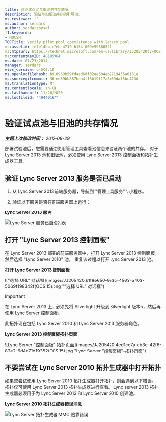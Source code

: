 ```yaml
---
title: 验证试点池与旧池的共存情况
description: 验证与旧版池共存的引导池。
ms.reviewer: ''
ms.author: serdars
author: serdarsoysal
f1.keywords:
- NOCSH
TOCTitle: Verify pilot pool coexistence with legacy pool
ms:assetid: fe7e14bb-c7eb-4719-b154-009e99360520
ms:mtpsurl: https://technet.microsoft.com/en-us/library/JJ205420(v=OCS.15)
ms:contentKeyID: 48185964
ms.date: 07/23/2014
manager: serdars
mtps_version: v=OCS.15
ms.openlocfilehash: b910939b59fdaed6df32ae504eb2719435a0161e
ms.sourcegitcommit: 36fee89bb887bea4f18b19f17a8c69daf5bc423d
ms.translationtype: MT
ms.contentlocale: zh-CN
ms.lasthandoff: 11/26/2020
ms.locfileid: "49440167"
---
```

# <a name="verify-pilot-pool-coexistence-with-legacy-pool"></a>验证试点池与旧池的共存情况

<div data-xmlns="http://www.w3.org/1999/xhtml">

<div class="topic" data-xmlns="http://www.w3.org/1999/xhtml" data-msxsl="urn:schemas-microsoft-com:xslt" data-cs="https://msdn.microsoft.com/">

<div data-asp="https://msdn2.microsoft.com/asp">



</div>

<div id="mainSection">

<div id="mainBody">

<span> </span>

_**主题上次修改时间：** 2012-09-29_

部署试验池后，您需要通过使用管理工具查看池信息来验证两个池的共存。 对于 Lync Server 2013 池和旧版池，必须使用 Lync Server 2013 控制面板和拓扑生成器工具。

<div>

## <a name="verify-that-lync-server-2013-services-have-started"></a>验证 Lync Server 2013 服务是否已启动

1.  从 Lync Server 2013 前端服务器，导航到 "管理工具服务" \\ 小程序。

2.  验证以下服务是否在前端服务器上运行：

**Lync Server 2013 服务**

![Lync Server 服务已启动列表](images/JJ205420.cfff9385-6bf6-461c-982c-e727c9f20b70(OCS.15).png "Lync Server 服务已启动列表")

</div>

<div>

## <a name="open-the-lync-server-2013-control-panel"></a>打开 "Lync Server 2013 控制面板"

在 Lync Server 2013 部署的前端服务器中，打开 Lync Server 2013 控制面板，然后选择 "Lync Server 2010" 池。 重复该过程以打开 Lync Server 2013 池。

**打开 Lync Server 2013 控制面板**

!["选择 URL" 对话框](images/JJ205420.b1f8e650-9c3c-4563-a403-5069f198342f(OCS.15).png ""选择 URL" 对话框")

<div>


> [!IMPORTANT]  
> 在 Lync Server 2013 上，必须先将 Silverlight 升级到 Silverlight 版本5，然后再使用 Lync Server 控制面板。



</div>

此拓扑现在包括 Lync Server 2010 和 Lync Server 2013 服务器角色。

**Lync Server 2013 控制面板拓扑页面**

![Lync Server "控制面板"-拓扑页面](images/JJ205420.4ed1cc7a-cb3e-42f6-82e2-6d4d71d19352(OCS.15).jpg "Lync Server "控制面板"-拓扑页面")

</div>

<div>

## <a name="dont-attempt-to-open-the-topology-in-lync-server-2010-topology-builder"></a>不要尝试在 Lync Server 2010 拓扑生成器中打开拓扑

如果您尝试使用 Lync Server 2010 拓扑生成器打开拓扑，则会遇到以下错误。 拓扑仅可使用 Lync Server 2013 拓扑生成器进行查看。 Lync server 2013 拓扑生成器必须用于为 Lync Server 2013 和 Lync Server 2010 创建池。

**Lync Server 2010 拓扑生成器错误消息**

![Lync Server 拓扑生成器 MMC 贴靠错误](images/JJ205420.f6666343-c348-4d81-ae0e-6ba5a44e16c4(OCS.15).png "Lync Server 拓扑生成器 MMC 贴靠错误")

</div>

</div>

<span> </span>

</div>

</div>

</div>

